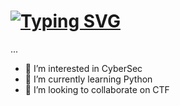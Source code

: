 # [![Typing SVG](https://readme-typing-svg.herokuapp.com/?lines=Hey,+I'm+Ayush;A.K.A.+VOiD)](https://git.io/typing-svg)

...
- 👀 I’m interested in CyberSec
- 🌱 I’m currently learning Python
- 💞️ I’m looking to collaborate on CTF


<!---
VOiD-Ayush/VOiD-Ayush is a ✨ special ✨ repository because its `README.md` (this file) appears on your GitHub profile.
You can click the Preview link to take a look at your changes.
--->
